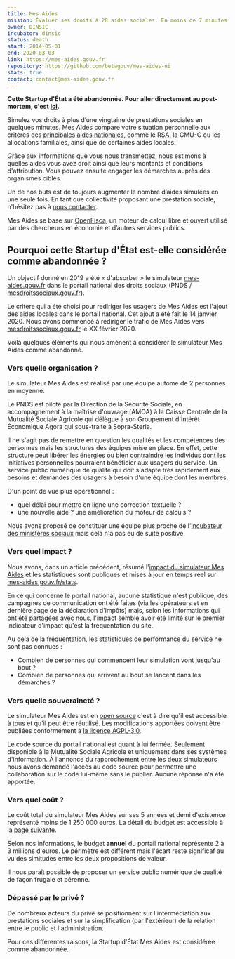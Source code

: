 ```yaml
---
title: Mes Aides
mission: Évaluer ses droits à 28 aides sociales. En moins de 7 minutes.
owner: DINSIC
incubator: dinsic
status: death
start: 2014-05-01
end: 2020-03-03
link: https://mes-aides.gouv.fr
repository: https://github.com/betagouv/mes-aides-ui
stats: true
contact: contact@mes-aides.gouv.fr
---
```


**Cette Startup d'État a été abandonnée. Pour aller directement au post-mortem, c'est [ici](#pourquoi-cette-startup-détat-est-elle-considérée-comme-abandonnée).**

Simulez vos droits à plus d’une vingtaine de prestations sociales en quelques minutes. Mes Aides compare votre situation personnelle aux critères des [principales aides nationales](https://github.com/betagouv/mes-aides-ui/wiki#les-aides-calculées), comme le RSA, la CMU-C ou les allocations familiales, ainsi que de certaines aides locales.

Grâce aux informations que vous nous transmettez, nous estimons à quelles aides vous avez droit ainsi que leurs montants et conditions d'attribution. Vous pouvez ensuite engager les démarches auprès des organismes ciblés.

Un de nos buts est de toujours augmenter le nombre d’aides simulées en une seule fois. En tant que collectivité proposant une prestation sociale, n'hésitez pas à [nous contacter](mailto:contribuer@mes-aides.gouv.fr?Ajouter+une+aide+via+beta.gouv.fr).

Mes Aides se base sur [OpenFisca](https://fr.openfisca.org/), un moteur de calcul libre et ouvert utilisé par des chercheurs en économie et d’autres services publics.


## Pourquoi cette Startup d'État est-elle considérée comme abandonnée&nbsp;?

Un objectif donné en 2019 a été « d'absorber » le simulateur [mes-aides.gouv.fr](https://mes-aides.gouv.fr/) dans le portail national des droits sociaux (PNDS / [mesdroitssociaux.gouv.fr](https://www.mesdroitssociaux.gouv.fr/)). 

Le critère qui a été choisi pour rediriger les usagers de Mes Aides est l'ajout des aides locales dans le portail national. Cet ajout a été fait le 14 janvier 2020. Nous avons commencé à rediriger le trafic de Mes Aides vers [mesdroitssociaux.gouv.fr](https://www.mesdroitssociaux.gouv.fr/) le XX février 2020.


Voilà quelques éléments qui nous amènent à considérer le simulateur Mes Aides comme abandonné.


### Vers quelle organisation ?

Le simulateur Mes Aides est réalisé par une équipe autome de 2 personnes en moyenne.

Le PNDS est piloté par la Direction de la Sécurité Sociale, en accompagnement à la maîtrise d'ouvrage (AMOA) à la Caisse Centrale de la Mutualité Sociale Agricole qui délègue à son Groupement d'Întérêt Économique Agora qui sous-traite à Sopra-Steria.

Il ne s'agit pas de remettre en question les qualités et les compétences des personnes mais les structures des équipes mise en place. En effet, cette structure peut libérer les énergies ou bien contraindre les individus dont les initiatives personnelles pourraient bénéficier aux usagers du service. Un service public numérique de qualité qui doit s'adapte très rapidement aux besoins et demandes des usagers à besoin d'une équipe dont les membres.

D'un point de vue plus opérationnel&nbsp;:
- quel délai pour mettre en ligne une correction textuelle&nbsp;?
- une nouvelle aide&nbsp;? une amélioration du moteur de calculs&nbsp;?

Nous avons proposé de constituer une équipe plus proche de l'[incubateur des ministères sociaux](https://incubateur.social.gouv.fr/) mais cela n'a pas eu de suite positive.


### Vers quel impact&nbsp;?

Nous avons, dans un article précédent, résumé l'[impact du simulateur Mes Aides](https://blog.beta.gouv.fr/general/2019/11/18/mes-aides-metriques/) et les statistiques sont publiques et mises à jour en temps réel sur [mes-aides.gouv.fr/stats](https://mes-aides.gouv.fr/stats).

En ce qui concerne le portail national, aucune statistique n'est publique, des campagnes de communication ont été faites (via les opérateurs et en dernière page de la déclaration d'impôts) mais, selon les informations qui ont été partagées avec nous, l'impact semble avoir été limité sur le premier indicateur d'impact qu'est la fréquentation du site.

Au delà de la fréquentation, les statistiques de performance du service ne sont pas connues :
- Combien de personnes qui commencent leur simulation vont jusqu'au bout&nbsp;?
- Combien de personnes qui arrivent au bout se lancent dans les démarches&nbsp;?


### Vers quelle souveraineté&nbsp;?

Le simulateur Mes Aides est en [open source](https://github.com/betagouv/mes-aides-ui/) c'est à dire qu'il est accessible à tous et qu'il peut être réutilisé. Les modifications apportées doivent être publiées conformément à [la licence AGPL-3.0](https://choosealicense.com/licenses/agpl-3.0/).

Le code source du portail national est quant à lui fermée. Seulement disponible à la Mutualité Sociale Agricole et uniquement dans ses systèmes d'information. À l'annonce du rapprochement entre les deux simulateurs nous avons demandé l'accès au code source pour permettre une collaboration sur le code lui-même sans le publier. Aucune réponse n'a été apportée.


### Vers quel coût&nbsp;?

Le coût total du simulateur Mes Aides sur ses 5 années et demi d'existence représenté moins de 1 250 000 euros. La détail du budget est accessible à la [page suivante](https://docs.google.com/spreadsheets/d/1QlbBGNerYT1GuVnXRp8vJoQnz-U6e0qqQ636oHNN70g/edit#gid=8773656).

Selon nos informations, le budget **annuel** du portail national représente 2 à 3 millions d'euros. Le périmètre est différent mais l'écart reste significaf au vu des simitudes entre les deux propositions de valeur.

Il nous paraît possible de proposer un service public numérique de qualité de façon frugale et pérenne.


### Dépassé par le privé&nbsp;?

De nombreux acteurs du privé se positionnent sur l'intermédiation aux prestations sociales et sur la simplification (par l'extérieur) de la relation entre le public et l'administration.

Pour ces différentes raisons, la Startup d'État Mes Aides est considérée comme abandonnée.
